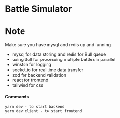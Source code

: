 # Battle Simulator

# Note

Make sure you have mysql and redis up and running

- mysql for data storing and redis for Bull queue
- using Bull for processing multiple battles in parallel
- winston for logging
- socket.io for real time data transfer
- zod for backend validation
- react for frontend
- tailwind for css

#### Commands

```
yarn dev - to start backend
yarn dev:client - to start frontend
```
